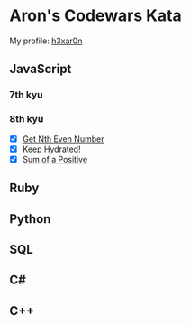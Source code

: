 # Aron's Codewars Kata

My profile: [h3xar0n](https://www.codewars.com/users/h3xar0n)

## JavaScript

### 7th kyu

### 8th kyu

- [x] [Get Nth Even Number](https://www.codewars.com/kata/5933a1f8552bc2750a0000ed)
- [x] [Keep Hydrated!](https://www.codewars.com/kata/582cb0224e56e068d800003c)
- [x] [Sum of a Positive](https://www.codewars.com/kata/5715eaedb436cf5606000381)

## Ruby

## Python

## SQL

## C#

## C++
